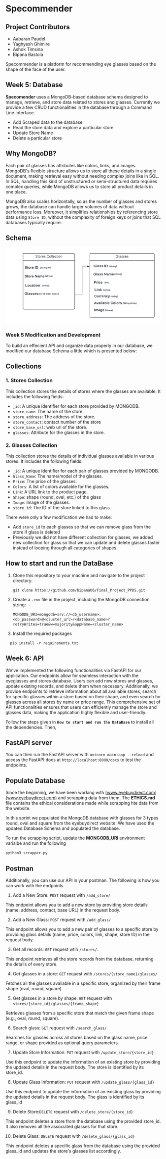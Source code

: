 # Specommender

## Project Contributors
- Aabaran Paudel
- Yaghyesh Ghimire
- Ashok Timsina
- Bipana Bastola
 
Specommender is a platform for recommending eye glasses based on the shape of the face of the user. 

## Week 5: Database

**Specomender** uses a MongoDB-based database schema designed to manage, retrieve, and store data related to stores and glasses. Currently we provide a few CRUD functionalities in the database through a Command Line Interface. 

- Add Scraped data to the database
- Read the store data and explore a particular store
- Update Store Name
- Delete a particular store 

## Why MongoDB?

Each pair of glasses has attributes like colors, links, and images. MongoDB's flexible structure allows us to store all these details in a single document, making retrieval easy without needing complex joins like in SQL. In SQL, handling this kind of unstructured or semi-structured data requires complex queries, while MongoDB allows us to store all product details in one place.

MongoDB also scales horizontally, so as the number of glasses and stores grows, the database can handle larger volumes of data without performance loss. Moreover, it simplifies relationships by referencing store data using `Store ID`, without the complexity of foreign keys or joins that SQL databases typically require.

## Schema
![schema](Schema_drawing.png)


### Week 5 Modification and Development
To build an effecient API and organize data properly in our database, we modified our database Schema a little which is presented below:


## Collections

### 1. Stores Collection

This collection stores the details of stores where the glasses are available. It includes the following fields:

- `_id`: A unique identifier for each store provided by MONGODB.
- `store_name`: The name of the store.
- `store_address`: The address of the store.
- `store_contact`: contact number of the store
- `store_base_url`: web url of the store.
- `glasses`: Attribute for the glasses in the store.

### 2. Glasses Collection

This collection stores the details of individual glasses available in various stores. It includes the following fields:

- `_id`: A unique identifier for each pair of glasses provided by MONGODB.
- `Glass_Name`: The name/model of the glasses.
- `Price`: The price of the glasses.
- `Colors`: A list of colors available for the glasses.
- `Link`: A URL link to the product page.
-  `Shape`: shape (round, oval, etc.) of the glass
- `Image`: Image of the glasses.
- `store_id`: The ID of the store linked to this glass. 


There were only a few modification we had to make:
- Add `store_id` to each glasses so that we can remove glass from the store if glass is deleted
- Previously we did not have different collection for glasses, we added new collection for glass so that we can update and delete glasses faster instead of looping through all categories of shapes. 


## How to start and run the DataBase

1. Clone this repository to your machine and navigate to the project directory:  

   ```
   git clone https://github.com/bipana06/Final_Project_PPDS.git
   ```

3. Create a `.env` file in the project, including the MongoDB connection string:

    ```
    MONGODB_URI=mongodb+srv://<db_username>:<db_password>@<cluster_url>/<database_name>?retryWrites=true&w=majority&appName=<cluster_name>
    ```
4.  Install the required packages

  ```
    pip install -r requirements.txt
  ```

## Week 6: API

We've implemented the following functionalities via FastAPI for our application. Our endpoints allow for seamless interaction with the eyeglasses and stores database. Users can add new stores and glasses, update existing records, and delete them when necessary. Additionally, we provide endpoints to retrieve information about all available stores, search for specific glasses within a store based on their shape, and even search for glasses across all stores by name or price range. This comprehensive set of API functionalities ensures that users can efficiently manage the store and glasses data, making the application highly flexible and user-friendly.

Follow the steps given in **`How to start and run the DataBase`** to install all the dependencies. Then, 

## FastAPI server
You can then run the FastAPI server with `uvicorn main:app --reload` and access the FastAPI docs at `http://localhost:8000/docs` to test the endpoints. 

## Populate Database
Since the beginning, we have been working with [www.eyebuydirect.com](www.eyebuydirect.com) and scrapping data from them. The **ETHICS.md** file contains the ethical considerations made while scrapping hte data from the website. 

In this sprint we populated the MongoDB database with glasses for 3 types round, oval and square from the eyebuydirect website. We have used the updated Database Schema and populated the database.

To run the scrapping script, update the **MONGODB_URI** environment varialbe and run the following

```python
python3 scrapper.py
```

## Postman
Additionally, you can use our API in your postman. The following is how you can work with the endpoints. 

1. Add a New Store: `POST` request with `/add_store/`

This endpoint allows you to add a new store by providing store details (name, address, contact, base URL) in the request body.

2. Add a New Glass: `POST` request with `/add_glass/`

This endpoint allows you to add a new pair of glasses to a specific store by providing glass details (name, price, colors, link, shape, store ID) in the request body.

3. Get all records: `GET` request wtih `/stores/`.

This endpoint retrieves all the store records from the database, returning the details of every store.

4. Get glasses in a store: `GET` request with `/stores/{store_name}/glasses/`

Fetches all the glasses available in a specific store, organized by their frame shape (oval, round, square).

5. Get glasses in a store by shape: `GET` request with `stores/{store_id}/glasses/{frame_shape}`

Retrieves glasses from a specific store that match the given frame shape (e.g., oval, round, square).

6. Search glass: `GET` request with `/search_glass/`

Searches for glasses across all stores based on the glass name, price range, or shape provided as optional query parameters.

7. Update Store Information:
`PUT` request with `/update_store/{store_id}`

Use this endpoint to update the information of an existing store by providing the updated details in the request body. The store is identified by its store_id.

8. Update Glass Information: `PUT` request with `/update_glass/{glass_id}`

Use this endpoint to update the information of an existing glass by providing the updated details in the request body. The glass is identified by its glass_id

9. Delete Store:`DELETE` request with `/delete_store/{store_id}`

This endpoint deletes a store from the database using the provided store_id. It also removes all the associated glasses for that store.

10. Delete Glass: `DELETE` request with `/delete_glass/{glass_id}`

This endpoint deletes a specific glass from the database using the provided glass_id and updates the store's glasses list accordingly.
